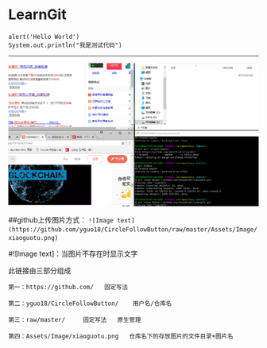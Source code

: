 # LearnGit
```
alert('Hello World')
System.out.println("我是测试代码")
```
---
![测试文字](https://github.com/shenzhizhi/LearnGit/raw/master/image/123.png  "测试图片")

##github上传图片方式：
`![Image text](https://github.com/yguo18/CircleFollowButton/raw/master/Assets/Image/xiaoguotu.png)`

#![Image text]：当图片不存在时显示文字

此链接由三部分组成

```
第一：https://github.com/   固定写法

第二：yguo18/CircleFollowButton/    用户名/仓库名

第三：raw/master/     固定写法   原生管理

第四：Assets/Image/xiaoguotu.png   仓库名下的存放图片的文件目录+图片名
```


